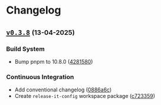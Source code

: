 # Changelog

## [`v0.3.8`](https://github.com/joint-it/glore/compare/v0.3.7...v0.3.8) <small>(13-04-2025)</small>


### Build System

* Bump pnpm to 10.8.0 ([4281580](https://github.com/joint-it/glore/commit/428158054147e24616d6f6bd9aff7c79af020d0c))


### Continuous Integration

* Add conventional changelog ([0886a6c](https://github.com/joint-it/glore/commit/0886a6c10540a44e568dc21272711783005a7b39))
* Create `release-it-config` workspace package ([c723359](https://github.com/joint-it/glore/commit/c72335930049a2bea290229084f261300a7774f1))
